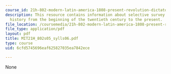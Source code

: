 ```yaml
---
course_id: 21h-802-modern-latin-america-1808-present-revolution-dictatorship-democracy-spring-2005
description: This resource contains information about selective survey of Latin American
  history from the beginning of the twentieth century to the present.
file_location: /coursemedia/21h-802-modern-latin-america-1808-present-revolution-dictatorship-democracy-spring-2005/6cfd5745696eaf625827035ea7842ece_MIT21H_802s05_sylls06.pdf
file_type: application/pdf
layout: pdf
title: MIT21H_802s05_sylls06.pdf
type: course
uid: 6cfd5745696eaf625827035ea7842ece

---
```

None